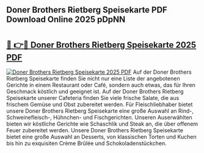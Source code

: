 ## Doner Brothers Rietberg Speisekarte PDF Download Online 2025 pDpNN

# <h2><a href="http://gc6d19.nevu.top/?p=Doner+Brothers+Rietberg+Speisekarte">🔗 👉🔴 Doner Brothers Rietberg Speisekarte 2025 PDF</a></h2>

[![Doner Brothers Rietberg Speisekarte 2025 PDF](https://i.imgur.com/dBaPXMq.png)](http://gc6d19.nevu.top/?p=Doner+Brothers+Rietberg+Speisekarte)
Auf der Doner Brothers Rietberg Speisekarte finden Sie nicht nur eine Liste der angebotenen Gerichte in einem Restaurant oder Café, sondern auch etwas, das für Ihren Geschmack köstlich und geeignet ist. Auf der Doner Brothers Rietberg Speisekarte unserer Cafeteria finden Sie viele frische Salate, die aus frischem Gemüse und Obst zubereitet werden. Für Fleischliebhaber bietet unsere Doner Brothers Rietberg Speisekarte eine große Auswahl an Rind-, Schweinefleisch-, Hühnchen- und Fischgerichten. Unseren Auserwählten bieten wir köstliche Gerichte wie Schaschlik und Steak an, die über offenem Feuer zubereitet werden. Unsere Doner Brothers Rietberg Speisekarte bietet eine große Auswahl an Desserts, von klassischen Torten und Kuchen bis hin zu exquisiten Crème Brûlée und Schokoladenstückchen.
